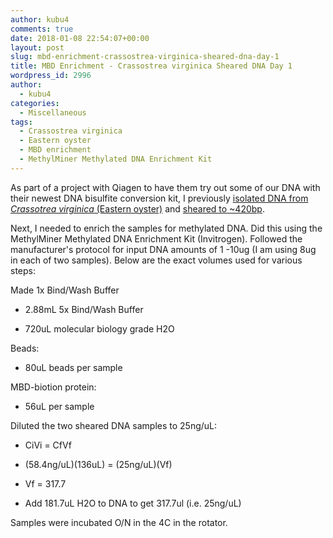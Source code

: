 ```yaml
---
author: kubu4
comments: true
date: 2018-01-08 22:54:07+00:00
layout: post
slug: mbd-enrichment-crassostrea-virginica-sheared-dna-day-1
title: MBD Enrichment - Crassostrea virginica Sheared DNA Day 1
wordpress_id: 2996
author:
  - kubu4
categories:
  - Miscellaneous
tags:
  - Crassostrea virginica
  - Eastern oyster
  - MBD enrichment
  - MethylMiner Methylated DNA Enrichment Kit
---
```


As part of a project with Qiagen to have them try out some of our DNA with their newest DNA bisulfite conversion kit, I previously [isolated DNA from _Crassotrea virginica_ (Eastern oyster)](http://onsnetwork.org/kubu4/2017/12/11/dna-isolation-quantification-crassotrea-virginica-mantle-gdna/) and [sheared to ~420bp](http://onsnetwork.org/kubu4/2017/12/11/dna-sonication-bioanalzyer-c-virginica-gdna-for-medip/).

Next, I needed to enrich the samples for methylated DNA. Did this using the MethylMiner Methylated DNA Enrichment Kit (Invitrogen). Followed the manufacturer's protocol for input DNA amounts of 1 -10ug (I am using 8ug in each of two samples). Below are the exact volumes used for various steps:

Made 1x Bind/Wash Buffer





  * 2.88mL 5x Bind/Wash Buffer



  * 720uL molecular biology grade H2O






Beads:





  * 80uL beads per sample



MBD-biotion protein:



  * 56uL per sample



Diluted the two sheared DNA samples to 25ng/uL:



  * CiVi = CfVf



  * (58.4ng/uL)(136uL) = (25ng/uL)(Vf)



  * Vf = 317.7



  * Add 181.7uL H2O to DNA to get 317.7ul (i.e. 25ng/uL)






Samples were incubated O/N in the 4C in the rotator.
